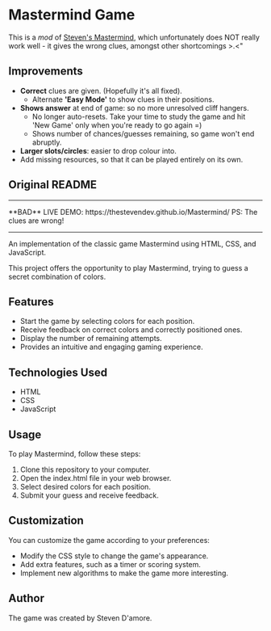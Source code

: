 # Mastermind Game

This is a *mod* of [Steven's Mastermind](https://github.com/TheStevenDev/Mastermind), which unfortunately does NOT really work well - it gives the wrong clues, amongst other shortcomings >.<"

## Improvements
* **Correct** clues are given. (Hopefully it's all fixed).
  * Alternate **'Easy Mode'** to show clues in their positions.
* **Shows answer** at end of game: so no more unresolved cliff hangers.
   * No longer auto-resets. Take your time to study the game and hit 'New Game' only when you're ready to go again =)
   * Shows number of chances/guesses remaining, so game won't end abruptly.
* **Larger slots/circles**: easier to drop colour into. 
* Add missing resources, so that it can be played entirely on its own.

## Original README
<hr>
**BAD** LIVE DEMO: https://thestevendev.github.io/Mastermind/
PS: The clues are wrong!
<hr>  
<p>An implementation of the classic game Mastermind using HTML, CSS, and JavaScript.</p>
    <p>This project offers the opportunity to play Mastermind, trying to guess a secret combination of colors.</p>
    <h2>Features</h2>
    <ul>
        <li>Start the game by selecting colors for each position.</li>
        <li>Receive feedback on correct colors and correctly positioned ones.</li>
        <li>Display the number of remaining attempts.</li>
        <li>Provides an intuitive and engaging gaming experience.</li>
    </ul>
    <h2>Technologies Used</h2>
    <ul>
        <li>HTML</li>
        <li>CSS</li>
        <li>JavaScript</li>
    </ul>
    <h2>Usage</h2>
    <p>To play Mastermind, follow these steps:</p>
    <ol>
        <li>Clone this repository to your computer.</li>
        <li>Open the index.html file in your web browser.</li>
        <li>Select desired colors for each position.</li>
        <li>Submit your guess and receive feedback.</li>
    </ol>
    <h2>Customization</h2>
    <p>You can customize the game according to your preferences:</p>
    <ul>
        <li>Modify the CSS style to change the game's appearance.</li>
        <li>Add extra features, such as a timer or scoring system.</li>
        <li>Implement new algorithms to make the game more interesting.</li>
    </ul>
    <h2>Author</h2>
    <p>The game was created by Steven D'amore.</p>
  